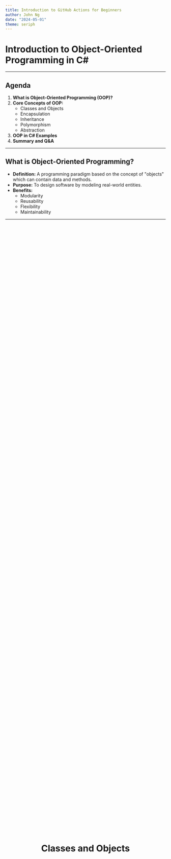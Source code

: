 ```yaml
---
title: Introduction to GitHub Actions for Beginners
author: John Ng
date: "2024-05-01"
theme: seriph
---
```

# Introduction to Object-Oriented Programming in C#

---

## Agenda

1. **What is Object-Oriented Programming (OOP)?**
2. **Core Concepts of OOP:**
   - Classes and Objects
   - Encapsulation
   - Inheritance
   - Polymorphism
   - Abstraction
3. **OOP in C# Examples**
4. **Summary and Q&A**

---

## What is Object-Oriented Programming?

- **Definition:** A programming paradigm based on the concept of "objects" which can contain data and methods.
- **Purpose:** To design software by modeling real-world entities.
- **Benefits:**
  - Modularity
  - Reusability
  - Flexibility
  - Maintainability

---

<div style="display: flex; justify-content: center; align-items: center; height: 100%;">
  <h1>Classes and Objects</h1>
</div>

---

### **Classes**

- A blueprint for creating objects.
- Defines properties (attributes) and methods (behaviors).

```csharp
public class Person
{
    // Properties
    public string Name { get; set; }
    public int Age { get; set; }
    
    // Method
    public void Introduce()
    {
        Console.WriteLine($"Hi, I'm {Name} and I'm {Age} years old.");
    }
}
```
---

### **Objects**

- Instances of classes.
- Created using the `new` keyword.

```csharp
Person person = new Person();
person.Name = "Alice";
person.Age = 30;
person.Introduce();
```

---

## Encapsulation

- **Definition:** Wrapping data and methods that operate on data within one unit (class).
- **Access Modifiers:**
  - `public` – Accessible from anywhere.
  - `private` – Accessible only within the class.
  - `protected` – Accessible within the class and derived classes.

---

### Encapsulation **Example:**

```csharp
public class BankAccount
{
    // Private field
    private decimal balance;
    
    // Public method to access private field
    public void Deposit(decimal amount)
    {
        if (amount > 0)
            balance += amount;
    }
    
    public decimal GetBalance()
    {
        return balance;
    }
}
```

---

## Inheritance

- **Definition:** A mechanism where a new class derives from an existing class.
- **Base Class (Parent)**
- **Derived Class (Child)**

---

### Inheritance **Example:**

```csharp
// Base class
public class Animal
{
    public void Eat()
    {
        Console.WriteLine("Eating...");
    }
}

// Derived class
public class Dog : Animal
{
    public void Bark()
    {
        Console.WriteLine("Barking...");
    }
}
```

```csharp
Dog dog = new Dog();
dog.Eat();  // Inherited method
dog.Bark(); // Own method
```

---

## Polymorphism

- **Definition:** Ability of objects to take on many forms.
- **Types:**
  - **Compile-time (Method Overloading)**
  - **Run-time (Method Overriding)**

---

### **Method Overloading (Compile-time)**

```csharp
public class Calculator
{
    public int Add(int a, int b) { return a + b; }
    public double Add(double a, double b) { return a + b; }
}
```

### **Method Overriding (Run-time)**

```csharp
public class Animal
{
    public virtual void Speak()
    {
        Console.WriteLine("Animal sound");
    }
}

public class Cat : Animal
{
    public override void Speak()
    {
        Console.WriteLine("Meow");
    }
}
```

---

## Abstraction

- **Definition:** Hiding complex implementation details and showing only the necessary features.

### **Abstract Classes**

- Cannot be instantiated.
- Can have abstract and non-abstract members.

```csharp
public abstract class Shape
{
    public abstract double GetArea();
}
```

### **Derived Class Implementation**

```csharp
public class Rectangle : Shape
{
    public double Width { get; set; }
    public double Height { get; set; }
    
    public override double GetArea()
    {
        return Width * Height;
    }
}
```

---

## Interfaces

- **Definition:** A contract that defines a set of methods and properties without implementation.
- **Purpose:** To achieve multiple inheritances and loose coupling.

### **Example Interface:**

```csharp
public interface IMovable
{
    void Move();
}
```

### **Implementing Interface:**

```csharp
public class Car : IMovable
{
    public void Move()
    {
        Console.WriteLine("The car is moving.");
    }
}
```

---

## OOP in C# Examples

### **Combining Concepts**

```csharp
public abstract class Employee
{
    public string Name { get; set; }
    public abstract void Work();
}

public class Developer : Employee
{
    public override void Work()
    {
        Console.WriteLine($"{Name} is writing code.");
    }
}

public class Manager : Employee
{
    public override void Work()
    {
        Console.WriteLine($"{Name} is managing the team.");
    }
}
```

---

## Summary

- **OOP Principles:**
  - **Encapsulation:** Protecting data through access modifiers.
  - **Inheritance:** Deriving new classes from existing ones.
  - **Polymorphism:** Interacting with objects through a common interface.
  - **Abstraction:** Simplifying complex reality using models.

- **Advantages of OOP:**
  - Improved software maintainability.
  - Easier troubleshooting and code reusability.
  - Real-world modeling.

---

## Q&A

<div style="display: flex; justify-content: center; align-items: center; height: 100%;">
  <h1>Questions?</h1>
</div>

---